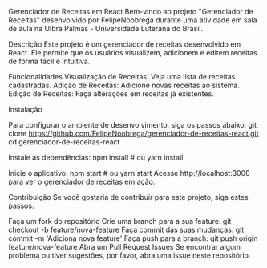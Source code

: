 Gerenciador de Receitas em React
Bem-vindo ao projeto "Gerenciador de Receitas" desenvolvido por FelipeNoobrega durante uma atividade em sala de aula na Ulbra Palmas - Universidade Luterana do Brasil.

Descrição
Este projeto é um gerenciador de receitas desenvolvido em React. Ele permite que os usuários visualizem, adicionem e editem receitas de forma fácil e intuitiva.

Funcionalidades
Visualização de Receitas: Veja uma lista de receitas cadastradas.
Adição de Receitas: Adicione novas receitas ao sistema.
Edição de Receitas: Faça alterações em receitas já existentes.

Instalação

Para configurar o ambiente de desenvolvimento, siga os passos abaixo:
git clone https://github.com/FelipeNoobrega/gerenciador-de-receitas-react.git
cd gerenciador-de-receitas-react

Instale as dependências:
npm install   # ou yarn install

Inicie o aplicativo:
npm start   # ou yarn start
Acesse http://localhost:3000 para ver o gerenciador de receitas em ação.

Contribuição
Se você gostaria de contribuir para este projeto, siga estes passos:

Faça um fork do repositório
Crie uma branch para a sua feature: git checkout -b feature/nova-feature
Faça commit das suas mudanças: git commit -m 'Adiciona nova feature'
Faça push para a branch: git push origin feature/nova-feature
Abra um Pull Request
Issues
Se encontrar algum problema ou tiver sugestões, por favor, abra uma issue neste repositório.

